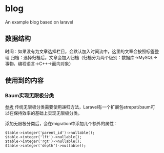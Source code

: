 # blog
An example blog based on laravel

## 数据结构
时间：如果没有为文章选择栏目，会默认加入时间流中，这里的文章会按照标签整理
归档：选择归档后，文章会加入归档（归档分为两个级别：数据库->MySQL->事物，编程语言->C++->面向对象）

## 使用到的内容
### Baum实现无限极分类
[参考](https://laravel-china.org/topics/2124/using-baum-nested-set-model-to-achieve-unlimited-classification-laravel-model)
传统无限极分类需要使用递归方法，Laravel有一个扩展包etrepat/baum可以在保持效率的基础上实现无限极分类。

添加无限极分类后，会在migration中添加几个额外的属性：
```
$table->integer('parent_id')->nullable();
$table->integer('lft')->nullable();
$table->integer('rgt')->nullable();
$table->integer('depth')->nullable();
```